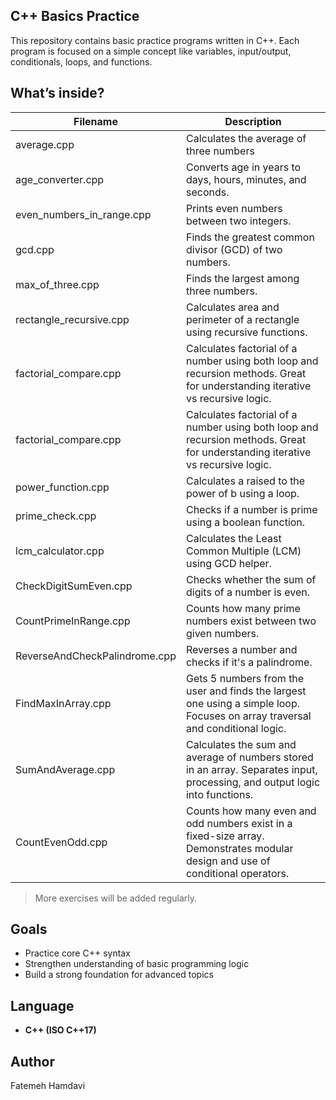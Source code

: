 ## C++ Basics Practice
 
This repository contains basic practice programs written in C++.
Each program is focused on a simple concept like variables, input/output, conditionals, loops, and functions.
 
## What’s inside?
 
| Filename            | Description                          |
|---------------------|--------------------------------------|
| average.cpp         | Calculates the average of three numbers |
| age_converter.cpp           | Converts age in years to days, hours, minutes, and seconds. |
| even_numbers_in_range.cpp      | Prints even numbers between two integers.   |
| gcd.cpp        | Finds the greatest common divisor (GCD) of two numbers.   |
| max_of_three.cpp | Finds the largest among three numbers. |
| rectangle_recursive.cpp | Calculates area and perimeter of a rectangle using recursive functions. |
| factorial_compare.cpp | Calculates factorial of a number using both loop and recursion methods. Great for understanding iterative vs recursive logic. |
| factorial_compare.cpp    | Calculates factorial of a number using both loop and recursion methods. Great for understanding iterative vs recursive logic. |
| power_function.cpp       | Calculates a raised to the power of b using a loop.               |
| prime_check.cpp          | Checks if a number is prime using a boolean function.             |
| lcm_calculator.cpp       | Calculates the Least Common Multiple (LCM) using GCD helper.      |
| CheckDigitSumEven.cpp        | Checks whether the sum of digits of a number is even.         |
| CountPrimeInRange.cpp        | Counts how many prime numbers exist between two given numbers.|
| ReverseAndCheckPalindrome.cpp| Reverses a number and checks if it's a palindrome.            |
| FindMaxInArray.cpp       | Gets 5 numbers from the user and finds the largest one using a simple loop. Focuses on array traversal and conditional logic. |
| SumAndAverage.cpp        | Calculates the sum and average of numbers stored in an array. Separates input, processing, and output logic into functions.   |
| CountEvenOdd.cpp         | Counts how many even and odd numbers exist in a fixed-size array. Demonstrates modular design and use of conditional operators.|

 
> More exercises will be added regularly.
 
## Goals
 
- Practice core C++ syntax
- Strengthen understanding of basic programming logic
- Build a strong foundation for advanced topics
 
## Language
 
- **C++ (ISO C++17)**
 
## Author
 
Fatemeh Hamdavi

